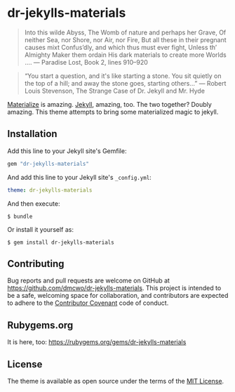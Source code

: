 # dr-jekylls-materials

> Into this wilde Abyss, The Womb of nature and perhaps her Grave, Of neither Sea, nor Shore, nor Air, nor Fire, But all these in their pregnant causes mixt Confus’dly, and which thus must ever fight, Unless th’ Almighty Maker them ordain His dark materials to create more Worlds ....
> — Paradise Lost, Book 2, lines 910–920

> “You start a question, and it's like starting a stone. You sit quietly on the top of a hill; and away the stone goes, starting others...” 
> ― Robert Louis Stevenson, The Strange Case of Dr. Jekyll and Mr. Hyde

[Materialize](http://materializecss.com/) is amazing. [Jekyll](https://jekyllrb.com), amazing, too. The two together? Doubly amazing. This theme attempts to bring some materialized magic to jekyll.

## Installation

Add this line to your Jekyll site's Gemfile:

```ruby
gem "dr-jekylls-materials"
```

And add this line to your Jekyll site's `_config.yml`:

```yaml
theme: dr-jekylls-materials
```

And then execute:

    $ bundle

Or install it yourself as:

    $ gem install dr-jekylls-materials


## Contributing

Bug reports and pull requests are welcome on GitHub at https://github.com/dmcwo/dr-jekylls-materials. This project is intended to be a safe, welcoming space for collaboration, and contributors are expected to adhere to the [Contributor Covenant](http://contributor-covenant.org) code of conduct.

## Rubygems.org

It is here, too: https://rubygems.org/gems/dr-jekylls-materials

## License

The theme is available as open source under the terms of the [MIT License](http://opensource.org/licenses/MIT).

